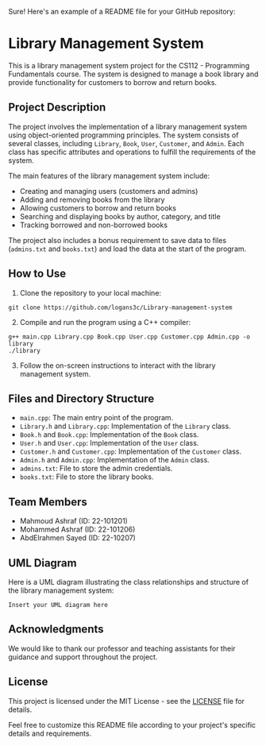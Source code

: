 Sure! Here's an example of a README file for your GitHub repository:

# Library Management System

This is a library management system project for the CS112 - Programming Fundamentals course. The system is designed to manage a book library and provide functionality for customers to borrow and return books.

## Project Description

The project involves the implementation of a library management system using object-oriented programming principles. The system consists of several classes, including `Library`, `Book`, `User`, `Customer`, and `Admin`. Each class has specific attributes and operations to fulfill the requirements of the system.

The main features of the library management system include:

- Creating and managing users (customers and admins)
- Adding and removing books from the library
- Allowing customers to borrow and return books
- Searching and displaying books by author, category, and title
- Tracking borrowed and non-borrowed books

The project also includes a bonus requirement to save data to files (`admins.txt` and `books.txt`) and load the data at the start of the program.

## How to Use

1. Clone the repository to your local machine:

```
git clone https://github.com/logans3c/Library-management-system
```

2. Compile and run the program using a C++ compiler:

```
g++ main.cpp Library.cpp Book.cpp User.cpp Customer.cpp Admin.cpp -o library
./library
```

3. Follow the on-screen instructions to interact with the library management system.

## Files and Directory Structure

- `main.cpp`: The main entry point of the program.
- `Library.h` and `Library.cpp`: Implementation of the `Library` class.
- `Book.h` and `Book.cpp`: Implementation of the `Book` class.
- `User.h` and `User.cpp`: Implementation of the `User` class.
- `Customer.h` and `Customer.cpp`: Implementation of the `Customer` class.
- `Admin.h` and `Admin.cpp`: Implementation of the `Admin` class.
- `admins.txt`: File to store the admin credentials.
- `books.txt`: File to store the library books.

## Team Members

- Mahmoud Ashraf (ID: 22-101201)
- Mohammed Ashraf (ID: 22-101206)
- AbdElrahmen Sayed (ID: 22-10207)

## UML Diagram

Here is a UML diagram illustrating the class relationships and structure of the library management system:

```
Insert your UML diagram here
```

## Acknowledgments

We would like to thank our professor and teaching assistants for their guidance and support throughout the project.

## License

This project is licensed under the MIT License - see the [LICENSE](LICENSE) file for details.

Feel free to customize this README file according to your project's specific details and requirements.
